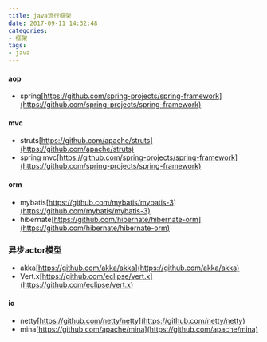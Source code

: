 ```yaml
---
title: java流行框架
date: 2017-09-11 14:32:48
categories:
- 框架
tags:
- java
---
```



#### aop
- spring[https://github.com/spring-projects/spring-framework](https://github.com/spring-projects/spring-framework)

#### mvc
- struts[https://github.com/apache/struts](https://github.com/apache/struts)
- spring mvc[https://github.com/spring-projects/spring-framework](https://github.com/spring-projects/spring-framework)

#### orm
- mybatis[https://github.com/mybatis/mybatis-3](https://github.com/mybatis/mybatis-3)
- hibernate[https://github.com/hibernate/hibernate-orm](https://github.com/hibernate/hibernate-orm)

### 异步actor模型
- akka[https://github.com/akka/akka](https://github.com/akka/akka)
- Vert.x[https://github.com/eclipse/vert.x](https://github.com/eclipse/vert.x)

#### io
- netty[https://github.com/netty/netty](https://github.com/netty/netty)
- mina[https://github.com/apache/mina](https://github.com/apache/mina)

